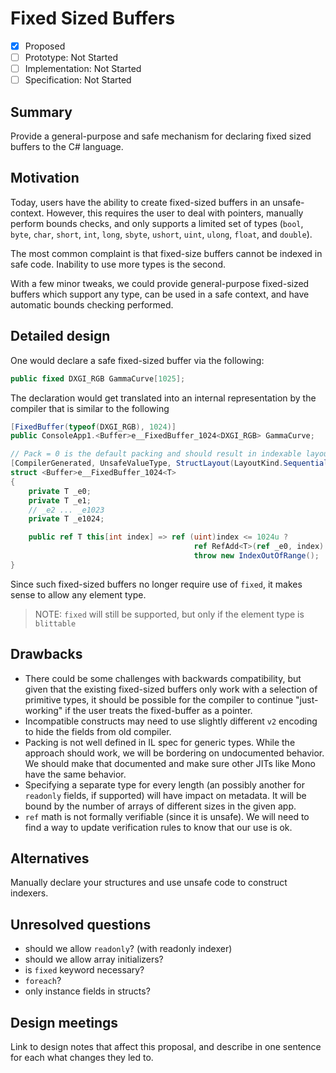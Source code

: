 # Fixed Sized Buffers

* [x] Proposed
* [ ] Prototype: Not Started
* [ ] Implementation: Not Started
* [ ] Specification: Not Started

## Summary
[summary]: #summary

Provide a general-purpose and safe mechanism for declaring fixed sized buffers to the C# language.

## Motivation
[motivation]: #motivation

Today, users have the ability to create fixed-sized buffers in an unsafe-context. However, this requires the user to deal with pointers, manually perform bounds checks, and only supports a limited set of types (`bool`, `byte`, `char`, `short`, `int`, `long`, `sbyte`, `ushort`, `uint`, `ulong`, `float`, and `double`).

The most common complaint is that fixed-size buffers cannot be indexed in safe code. Inability to use more types is the second.

With a few minor tweaks, we could provide general-purpose fixed-sized buffers which support any type, can be used in a safe context, and have automatic bounds checking performed.

## Detailed design
[design]: #detailed-design

One would declare a safe fixed-sized buffer via the following:

```csharp
public fixed DXGI_RGB GammaCurve[1025];
```

The declaration would get translated into an internal representation by the compiler that is similar to the following

```csharp
[FixedBuffer(typeof(DXGI_RGB), 1024)]
public ConsoleApp1.<Buffer>e__FixedBuffer_1024<DXGI_RGB> GammaCurve;

// Pack = 0 is the default packing and should result in indexable layout.
[CompilerGenerated, UnsafeValueType, StructLayout(LayoutKind.Sequential, Pack = 0)]
struct <Buffer>e__FixedBuffer_1024<T>
{
    private T _e0;
    private T _e1;
    // _e2 ... _e1023
    private T _e1024;

    public ref T this[int index] => ref (uint)index <= 1024u ?
                                         ref RefAdd<T>(ref _e0, index):
                                         throw new IndexOutOfRange();
}
```

Since such fixed-sized buffers no longer require use of `fixed`, it makes sense to allow any element type.  

> NOTE: `fixed` will still be supported, but only if the element type is `blittable`

## Drawbacks
[drawbacks]: #drawbacks

* There could be some challenges with backwards compatibility, but given that the existing fixed-sized buffers only work with a selection of primitive types, it should be possible for the compiler to continue "just-working" if the user treats the fixed-buffer as a pointer.
* Incompatible constructs may need to use slightly different `v2` encoding to hide the fields from old compiler.
* Packing is not well defined in IL spec for generic types. While the approach should work, we will be bordering on undocumented behavior. We should make that documented and make sure other JITs like Mono have the same behavior.
* Specifying a separate type for every length (an possibly another for `readonly` fields, if supported) will have impact on metadata. It will be bound by the number of arrays of different sizes in the given app.
* `ref` math is not formally verifiable (since it is unsafe). We will need to find a way to update verification rules to know that our use is ok.

## Alternatives
[alternatives]: #alternatives

Manually declare your structures and use unsafe code to construct indexers.

## Unresolved questions
[unresolved]: #unresolved-questions

- should we allow `readonly`?  (with readonly indexer)
- should we allow array initializers?
- is `fixed` keyword necessary?
- `foreach`?
- only instance fields in structs?

## Design meetings

Link to design notes that affect this proposal, and describe in one sentence for each what changes they led to.